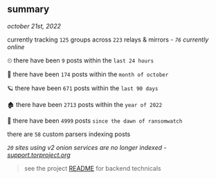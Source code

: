 
## summary
_october 21st, 2022_

currently tracking `125` groups across `223` relays & mirrors - _`76` currently online_

⏲ there have been `9` posts within the `last 24 hours`

🦈 there have been `174` posts within the `month of october`

🪐 there have been `671` posts within the `last 90 days`

🏚 there have been `2713` posts within the `year of 2022`

🦕 there have been `4999` posts `since the dawn of ransomwatch`

there are `58` custom parsers indexing posts

_`20` sites using v2 onion services are no longer indexed - [support.torproject.org](https://support.torproject.org/onionservices/v2-deprecation/)_

> see the project [README](https://github.com/joshhighet/ransomwatch#ransomwatch--) for backend technicals
